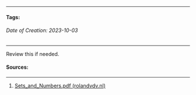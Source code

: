 __________________________________________________________________________
#### **Tags:** 
###### *Date of Creation: 2023-10-03*
__________________________________________________________________________

Review this if needed.
#### Sources:
__________________________________________________________________________
1. [Sets_and_Numbers.pdf (rolandvdv.nl)](https://www.rolandvdv.nl/Sets_and_Numbers.pdf)